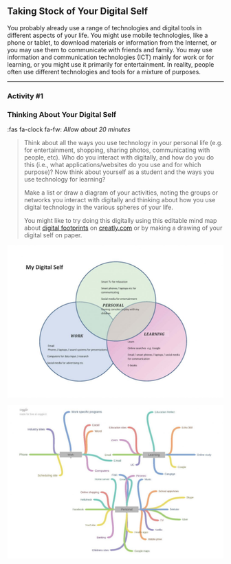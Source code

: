 ## Taking Stock of Your Digital Self

You probably already use a range of technologies and digital tools in different aspects of your life. You might use mobile technologies, like a phone or tablet, to download materials or information from the Internet, or you may use them to communicate with friends and family. You may use information and communication technologies (ICT) mainly for work or for learning, or you might use it primarily for entertainment. In reality, people often use different technologies and tools for a mixture of purposes.

* * *

### Activity #1
### Thinking About Your Digital Self
:fas fa-clock fa-fw: *Allow about 20 minutes*
> Think about all the ways you use technology in your personal life (e.g. for entertainment, shopping, sharing photos, communicating with people, etc). Who do you interact with digitally, and how do you do this (i.e., what applications/websites do you use and for which purpose)? Now think about yourself as a student and the ways you use technology for learning?
>
> Make a list or draw a diagram of your activities, noting the groups or networks you interact with digitally and thinking about how you use digital technology in the various spheres of your life.
>
> You might like to try doing this digitally using this editable mind map about [digital footprints](https://creately.com/diagram/example/gu9tfwix2/digital-footprint) on [creatly.com](https://creately.com/) or by making a drawing of your digital self on paper.

![](images/My-Digital-Self-Example-1-1024x724.jpg)

![](images/My-digital-self-example-4-1024x724.jpg)

